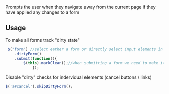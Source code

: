 Prompts the user when they navigate away from the current page if they have applied any changes to a form

Usage
----------
To make all forms track "dirty state"

```javascript
 $("form") //select eather a form or directly select input elements in a form to only track indervidual field of a form
	.dirtyForm()
	.submit(function(){            
		$(this).markClean();//when submitting a form we need to make it as clean so that for form can navigate away from the current page
            });
```

Disable "dirty" checks for indervidual elements (cancel buttons / links)

```javascript
$('a#cancel').skipDirtyForm();
```